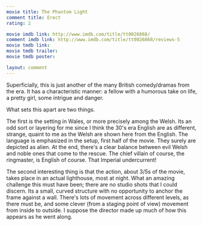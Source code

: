 ```yaml
---
movie title: The Phantom Light
comment title: Erect
rating: 2

movie imdb link: http://www.imdb.com/title/tt0026868/
comment imdb link: http://www.imdb.com/title/tt0026868/reviews-5
movie tmdb link: 
movie tmdb trailer: 
movie tmdb poster: 

layout: comment
---
```


Superficially, this is just another of the many British comedy/dramas from the era. It has a characteristic manner: a fellow with a humorous take on life, a pretty girl, some intrigue and danger.

What sets this apart are two things. 

The first is the setting in Wales, or more precisely among the Welsh. Its an odd sort or layering for me since I think the 30's era English are as different, strange, quaint to me as the Welsh are shown here from the English. The language is emphasized in the setup, first half of the movie. They surely are depicted as alien. At the end, there's a clear balance between evil Welsh and noble ones that come to the rescue. The chief villain of course, the ringmaster, is English of course. That Imperial undercurrent!

The second interesting thing is that the action, about 3/5s of the movie, takes place in an actual lighthouse, most at night. What an amazing challenge this must have been; there are no studio shots that I could discern. Its a small, curved structure with no opportunity to anchor the frame against a wall. There's lots of movement across different levels, as there must be, and some clever (from a staging point of view) movement from inside to outside. I suppose the director made up much of how this appears as he went along.